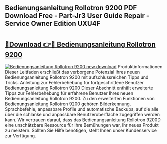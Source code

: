 ## Bedienungsanleitung Rollotron 9200 PDF Download Free - Part-Jr3 User Guide Repair - Service Owner Edition UXU4F

# <h2><a href="http://df1zay.blite.top/?on=Bedienungsanleitung+Rollotron+9200">🔗Download 👉🔴 Bedienungsanleitung Rollotron 9200</a></h2>

[![Bedienungsanleitung Rollotron 9200 new download](https://i.imgur.com/lujVjoI.png)](http://df1zay.blite.top/?on=Bedienungsanleitung+Rollotron+9200)
Produktinformationen Dieser Leitfaden erschließt das verborgene Potenzial Ihres neuen Bedienungsanleitung Rollotron 9200 mit aufschlussreichen Tipps und Tricks. Anleitung zur Fehlerbehebung für fortgeschrittene Benutzer Bedienungsanleitung Rollotron 9200 Dieser Abschnitt enthält erweiterte Tipps zur Fehlerbehebung für erfahrene Benutzer Ihres neuen Bedienungsanleitung Rollotron 9200. Zu den erweiterten Funktionen von Bedienungsanleitung Rollotron 9200 gehören Bilderkennung, Sprachbefehle, anpassbare Profile und automatische Backups, auf die alle über die schlanke und anpassbare Benutzeroberfläche zugegriffen werden kann. Wir vertrauen darauf, dass das Bedienungsanleitung Rollotron 9200D eine unschätzbare Ressource für Ihre Bemühungen war, Ihr neues Produkt zu meistern. Sollten Sie Hilfe benötigen, steht Ihnen unser Kundenservice zur Verfügung.
